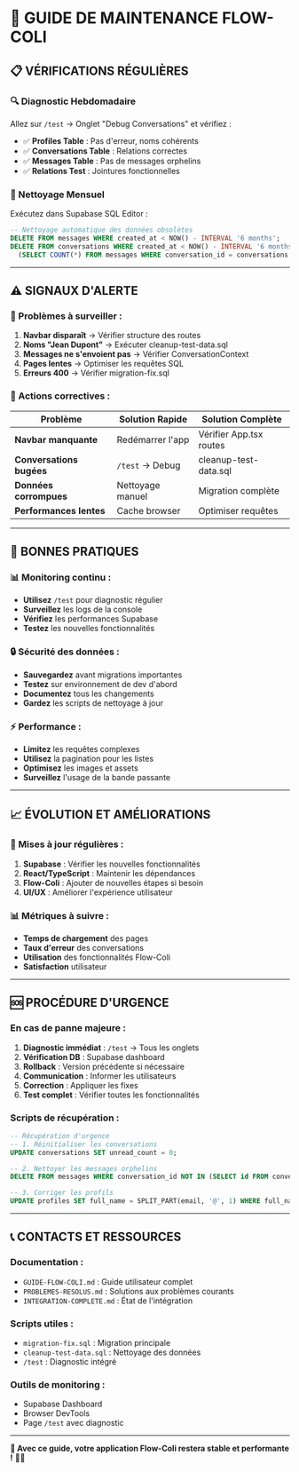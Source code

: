 # 🔧 GUIDE DE MAINTENANCE FLOW-COLI

## 📋 **VÉRIFICATIONS RÉGULIÈRES**

### **🔍 Diagnostic Hebdomadaire**

Allez sur `/test` → Onglet "Debug Conversations" et vérifiez :

- ✅ **Profiles Table** : Pas d'erreur, noms cohérents
- ✅ **Conversations Table** : Relations correctes
- ✅ **Messages Table** : Pas de messages orphelins
- ✅ **Relations Test** : Jointures fonctionnelles

### **🧹 Nettoyage Mensuel**

Exécutez dans Supabase SQL Editor :

```sql
-- Nettoyage automatique des données obsolètes
DELETE FROM messages WHERE created_at < NOW() - INTERVAL '6 months';
DELETE FROM conversations WHERE created_at < NOW() - INTERVAL '6 months' AND 
  (SELECT COUNT(*) FROM messages WHERE conversation_id = conversations.id) = 0;
```

---

## ⚠️ **SIGNAUX D'ALERTE**

### **🚨 Problèmes à surveiller :**

1. **Navbar disparaît** → Vérifier structure des routes
2. **Noms "Jean Dupont"** → Exécuter cleanup-test-data.sql
3. **Messages ne s'envoient pas** → Vérifier ConversationContext
4. **Pages lentes** → Optimiser les requêtes SQL
5. **Erreurs 400** → Vérifier migration-fix.sql

### **🔧 Actions correctives :**

| Problème | Solution Rapide | Solution Complète |
|----------|-----------------|-------------------|
| **Navbar manquante** | Redémarrer l'app | Vérifier App.tsx routes |
| **Conversations bugées** | `/test` → Debug | cleanup-test-data.sql |
| **Données corrompues** | Nettoyage manuel | Migration complète |
| **Performances lentes** | Cache browser | Optimiser requêtes |

---

## 🚀 **BONNES PRATIQUES**

### **📊 Monitoring continu :**

- **Utilisez** `/test` pour diagnostic régulier
- **Surveillez** les logs de la console
- **Vérifiez** les performances Supabase
- **Testez** les nouvelles fonctionnalités

### **🔒 Sécurité des données :**

- **Sauvegardez** avant migrations importantes
- **Testez** sur environnement de dev d'abord
- **Documentez** tous les changements
- **Gardez** les scripts de nettoyage à jour

### **⚡ Performance :**

- **Limitez** les requêtes complexes
- **Utilisez** la pagination pour les listes
- **Optimisez** les images et assets
- **Surveillez** l'usage de la bande passante

---

## 📈 **ÉVOLUTION ET AMÉLIORATIONS**

### **🔄 Mises à jour régulières :**

1. **Supabase** : Vérifier les nouvelles fonctionnalités
2. **React/TypeScript** : Maintenir les dépendances
3. **Flow-Coli** : Ajouter de nouvelles étapes si besoin
4. **UI/UX** : Améliorer l'expérience utilisateur

### **📊 Métriques à suivre :**

- **Temps de chargement** des pages
- **Taux d'erreur** des conversations
- **Utilisation** des fonctionnalités Flow-Coli
- **Satisfaction** utilisateur

---

## 🆘 **PROCÉDURE D'URGENCE**

### **En cas de panne majeure :**

1. **Diagnostic immédiat** : `/test` → Tous les onglets
2. **Vérification DB** : Supabase dashboard
3. **Rollback** : Version précédente si nécessaire
4. **Communication** : Informer les utilisateurs
5. **Correction** : Appliquer les fixes
6. **Test complet** : Vérifier toutes les fonctionnalités

### **Scripts de récupération :**

```sql
-- Récupération d'urgence
-- 1. Réinitialiser les conversations
UPDATE conversations SET unread_count = 0;

-- 2. Nettoyer les messages orphelins
DELETE FROM messages WHERE conversation_id NOT IN (SELECT id FROM conversations);

-- 3. Corriger les profils
UPDATE profiles SET full_name = SPLIT_PART(email, '@', 1) WHERE full_name IS NULL OR full_name = '';
```

---

## 📞 **CONTACTS ET RESSOURCES**

### **Documentation :**
- `GUIDE-FLOW-COLI.md` : Guide utilisateur complet
- `PROBLEMES-RESOLUS.md` : Solutions aux problèmes courants
- `INTEGRATION-COMPLETE.md` : État de l'intégration

### **Scripts utiles :**
- `migration-fix.sql` : Migration principale
- `cleanup-test-data.sql` : Nettoyage des données
- `/test` : Diagnostic intégré

### **Outils de monitoring :**
- Supabase Dashboard
- Browser DevTools
- Page `/test` avec diagnostic

---

**🎯 Avec ce guide, votre application Flow-Coli restera stable et performante !** 🚀✨
